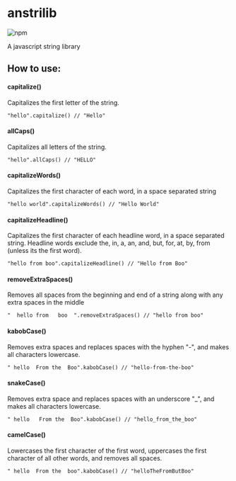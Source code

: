 # anstrilib

![npm](https://img.shields.io/npm/v/anstrilib)

 A javascript string library

## How to use:

#### capitalize()
Capitalizes the first letter of the string.

`"hello".capitalize() // "Hello"`

#### allCaps()
Capitalizes all letters of the string.

`"hello".allCaps() // "HELLO"`

#### capitalizeWords()
Capitalizes the first character of each word, in a space separated string

`"hello world".capitalizeWords() // "Hello World"`

#### capitalizeHeadline()
Capitalizes the first character of each headline word, in a space separated string.
Headline words exclude the, in, a, an, and, but, for, at, by, from (unless its the first word).

`"hello from boo".capitalizeHeadline() // "Hello from Boo"`

#### removeExtraSpaces()
Removes all spaces from the beginning and end of a string along with any extra spaces in the middle

`"  hello from   boo  ".removeExtraSpaces() // "hello from boo"`

#### kabobCase()
Removes extra spaces and replaces spaces with the hyphen "-", and makes all characters lowercase.

`" hello  From the  Boo".kabobCase() // "hello-from-the-boo"`

#### snakeCase()
Removes extra space and replaces spaces with an underscore "_", and makes all characters lowercase.

`" hello   From the  Boo".kabobCase() // "hello_from_the_boo"`

#### camelCase()
Lowercases the first character of the first word, uppercases the first character of all other words, and removes all spaces.

``" hello  From the  boo".kabobCase() // "helloTheFromButBoo"``
